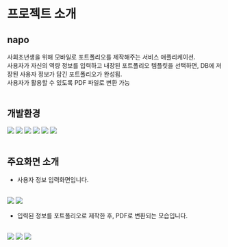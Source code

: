 # 프로젝트 소개
## napo
사회초년생을 위해 모바일로 포트폴리오를 제작해주는 서비스 애플리케이션.<br>
사용자가 자신의 역량 정보를 입력하고 내장된 포트폴리오 템플릿을 선택하면, DB에 저장된 사용자 정보가 담긴 포트폴리오가 완성됨.<br>
사용자가 활용할 수 있도록 PDF 파일로 변환 가능<br><br>


## 개발환경
<img src="https://img.shields.io/badge/android studio-3DDC84?style=flat-square&logo=Android Studio&logoColor=white"/> <img src="https://img.shields.io/badge/Jupyter-F37626?style=flat-square&logo=Jupyter&logoColor=white"/>
<img src="https://img.shields.io/badge/Flask-000000?style=flat-square&logo=Flask&logoColor=white"/> <img src="https://img.shields.io/badge/Oracle-F80000?style=flat-square&logo=Oracle&logoColor=white"/>
<img src="https://img.shields.io/badge/Java-FF3300?style=flat-square&logo=Java&logoColor=white"/> <img src="https://img.shields.io/badge/python-3776AB?style=flat-square&logo=Python&logoColor=white"/>
<br><br>


## 주요화면 소개
+ 사용자 정보 입력화면입니다.<br><br>
<img src =https://user-images.githubusercontent.com/121048708/208485580-88f3c552-654c-4a24-8f5b-1c517cf32662.png>
<img src = https://user-images.githubusercontent.com/121048708/208485587-60a1eb37-738d-4492-8036-231b44b231c3.png><br>

+ 입력된 정보를 포트폴리오로 제작한 후, PDF로 변환되는 모습입니다.<br><br>
<img src = https://user-images.githubusercontent.com/121048708/208485591-eea49213-915d-451e-a561-476a4d411753.png>
<img src = https://user-images.githubusercontent.com/121048708/208485595-6957009a-de69-4658-9e0f-e83bbbcd3c66.png>
<img src = https://user-images.githubusercontent.com/121048708/208485597-efe707c7-7d56-4ce8-8dec-7386d8432991.png>
